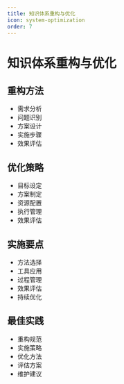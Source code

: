 ```yaml
---
title: 知识体系重构与优化
icon: system-optimization
order: 7
---
```


# 知识体系重构与优化

## 重构方法
- 需求分析
- 问题识别
- 方案设计
- 实施步骤
- 效果评估

## 优化策略
- 目标设定
- 方案制定
- 资源配置
- 执行管理
- 效果评估

## 实施要点
- 方法选择
- 工具应用
- 过程管理
- 效果评估
- 持续优化

## 最佳实践
- 重构规范
- 实施策略
- 优化方法
- 评估方案
- 维护建议
